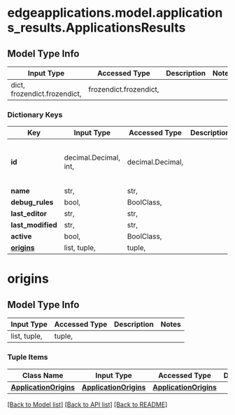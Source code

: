 # edgeapplications.model.applications_results.ApplicationsResults

## Model Type Info
Input Type | Accessed Type | Description | Notes
------------ | ------------- | ------------- | -------------
dict, frozendict.frozendict,  | frozendict.frozendict,  |  | 

### Dictionary Keys
Key | Input Type | Accessed Type | Description | Notes
------------ | ------------- | ------------- | ------------- | -------------
**id** | decimal.Decimal, int,  | decimal.Decimal,  |  | [optional] value must be a 64 bit integer
**name** | str,  | str,  |  | [optional] 
**debug_rules** | bool,  | BoolClass,  |  | [optional] 
**last_editor** | str,  | str,  |  | [optional] 
**last_modified** | str,  | str,  |  | [optional] 
**active** | bool,  | BoolClass,  |  | [optional] 
**[origins](#origins)** | list, tuple,  | tuple,  |  | [optional] 

# origins

## Model Type Info
Input Type | Accessed Type | Description | Notes
------------ | ------------- | ------------- | -------------
list, tuple,  | tuple,  |  | 

### Tuple Items
Class Name | Input Type | Accessed Type | Description | Notes
------------- | ------------- | ------------- | ------------- | -------------
[**ApplicationOrigins**](ApplicationOrigins.md) | [**ApplicationOrigins**](ApplicationOrigins.md) | [**ApplicationOrigins**](ApplicationOrigins.md) |  | 

[[Back to Model list]](../../README.md#documentation-for-models) [[Back to API list]](../../README.md#documentation-for-api-endpoints) [[Back to README]](../../README.md)

